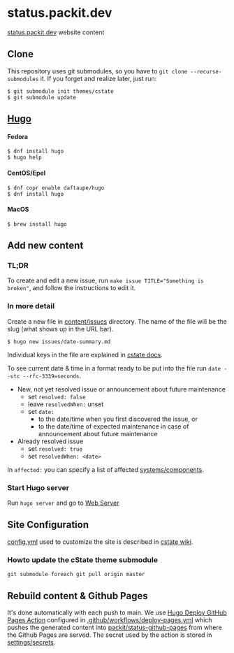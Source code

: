 # status.packit.dev

[status.packit.dev](https://status.packit.dev) website content

## Clone

This repository uses git submodules, so you have to `git clone --recurse-submodules` it.
If you forget and realize later, just run:

    $ git submodule init themes/cstate
    $ git submodule update

## [Hugo](https://gohugo.io)

#### Fedora

    $ dnf install hugo
    $ hugo help

#### CentOS/Epel

    $ dnf copr enable daftaupe/hugo
    $ dnf install hugo

#### MacOS

    $ brew install hugo

## Add new content

### TL;DR

To create and edit a new issue, run `make issue TITLE="Something is broken"`,
and follow the instructions to edit it.

### In more detail

Create a new file in [content/issues](content/issues) directory.
The name of the file will be the slug (what shows up in the URL bar).

    $ hugo new issues/date-summary.md

Individual keys in the file are explained in
[cstate docs](https://github.com/cstate/cstate#doing-it-from-the-git-repository).

To see current date & time in a format ready to be put into the file run
`date --utc --rfc-3339=seconds`.

- New, not yet resolved issue or announcement about future maintenance
  - set `resolved: false`
  - leave `resolvedWhen:` unset
  - set `date:`
    - to the date/time when you first discovered the issue, or
    - to the date/time of expected maintenance in case of announcement about future maintenance
- Already resolved issue
  - set `resolved: true`
  - set `resolvedWhen: <date>`

In `affected:` you can specify a list of affected [systems/components](https://github.com/packit/status/blob/main/config.yml#L157).

### Start Hugo server

Run `hugo server` and go to [Web Server](http://localhost:1313)

## Site Configuration

[config.yml](config.yml) used to customize the site is described in
[cstate wiki](https://github.com/cstate/cstate/wiki/Customization).

### Howto update the cState theme submodule

`git submodule foreach git pull origin master`

## Rebuild content & Github Pages

It's done automatically with each push to main. We use
[Hugo Deploy GitHub Pages Action](https://github.com/marketplace/actions/hugo-deploy-github-pages)
configured in [.github/workflows/deploy-pages.yml](.github/workflows/deploy-pages.yml)
which pushes the generated content into
[packit/status-github-pages](https://github.com/packit/status-github-pages)
from where the Github Pages are served.
The secret used by the action is stored in
[settings/secrets](https://github.com/packit/status/settings/secrets).
